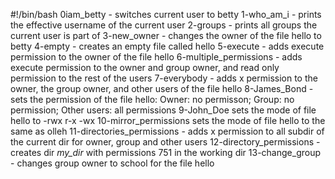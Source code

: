 #!/bin/bash
0iam_betty - switches current user to betty
1-who_am_i - prints the effective username of the current user
2-groups - prints all groups the current user is part of
3-new_owner - changes the owner of the file hello to betty
4-empty - creates an empty file called hello
5-execute - adds execute permission to the owner of the file hello
6-multiple_permissions - adds execute permission to the owner and group owner, and read only permission to the rest of the users
7-everybody - adds x permission to the owner, the group owner, and other users of the file hello
8-James_Bond - sets the permission of the file hello: Owner: no permisson; Group: no permission; Other users: all permissions
9-John_Doe sets the mode of file hello to -rwx r-x -wx
10-mirror_permissions sets the mode of file hello to the same as olleh
11-directories_permissions - adds x permission to all subdir of the current dir for owner, group and other users
12-directory_permissions - creates dir *my_dir* with permissions 751 in the working dir
13-change_group - changes group owner to school for the file hello

